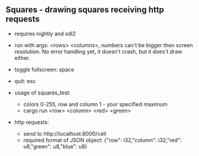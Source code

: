 ## Squares - drawing squares receiving http requests

- requires nightly and sdl2
- run with args: \<rows\> \<columns\>, numbers can't be bigger then screen resolution. No error handling yet, it doesn't crash, but it does't draw either.
- toggle fullscreen: space
- quit: esc

- usage of squares_test:
  - colors 0-255, row and column 1 - your specified maximum
  - cargo run \<row\> \<column\> \<red\> \<green\> <blue>

- http requests:
  - send to http://localhost:8000/cell
  - required format of JSON object: {"row": i32,"column": i32,"red": u8,"green": u8,"blue": u8}
